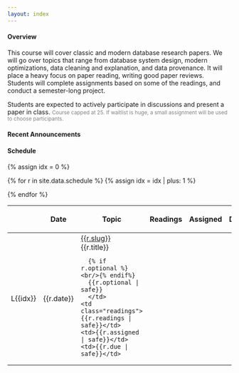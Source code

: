 ```yaml
---
layout: index
---
```



#### Overview

This course will cover classic and modern database research papers.  We will go over topics that range from database system design, modern optimizations, data cleaning and explanation, and data provenance.  It will place a heavy focus on paper reading, writing good paper reviews.  Students will complete assignments based on some of the readings, and conduct a semester-long project.

Students are expected to actively participate in discussions and present a paper in class. 
<small style="color: grey">Course capped at 25.  If waitlist is huge, a small assignment will be used to choose participants.</small>



#### Recent Announcements

#### Schedule

<table class="table table-striped schedule">
  <thead>
  <tr>
    <th class="idx" style="width: 3em; max-width:3em;"></th>
    <th class="date" style="width: 4em; max-width: 4em;"> <p> <span>Date </span> </p> </th>
    <th style="min-width: 30%;"> <p> <span>Topic </span> </p> </th>
    <th style="width: 25%"> <p> <span>Readings </span> </p> </th>
    <th style="width: 10%;"> <p> <span>Assigned</span> </p> </th>
    <th style="width: 10%;"> <p> <span>Due</span> </p> </th>
  </tr>
  </thead>
{% assign idx = 0 %}

{% for r in site.data.schedule %}
  {% assign idx = idx | plus: 1  %}
  <tr style="background-color: {{r.color}}; ">
    <td class="idx">L{{idx}}</td>
    <td class="date">{{r.date}}</td>
    <td class="slug">
      <a href="{{r.link}}">
        {{r.slug}}
      </a> 
      <br/>
      {{r.title}}

      {% if r.optional %}<br/>{% endif%}
      {{r.optional | safe}}
      </td>
    <td class="readings">{{r.readings | safe}}</td>
    <td>{{r.assigned | safe}}</td>
    <td>{{r.due | safe}}</td>
  </tr>
{% endfor %}
</table>



